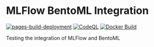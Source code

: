 # MLFlow BentoML Integration

[![pages-build-deployment](https://github.com/JBris/mlflow-bentoml-integration/actions/workflows/pages/pages-build-deployment/badge.svg?branch=main)](https://github.com/JBris/mlflow-bentoml-integration/actions/workflows/pages/pages-build-deployment)
[![CodeQL](https://github.com/JBris/mlflow-bentoml-integration/actions/workflows/github-code-scanning/codeql/badge.svg?branch=main)](https://github.com/JBris/mlflow-bentoml-integration/actions/workflows/github-code-scanning/codeql)
[![Docker Build](https://github.com/JBris/mlflow-bentoml-integration/actions/workflows/build.yaml/badge.svg?branch=main)](https://github.com/JBris/mlflow-bentoml-integration/actions/workflows/build.yaml)

Testing the integration of MLFlow and BentoML
